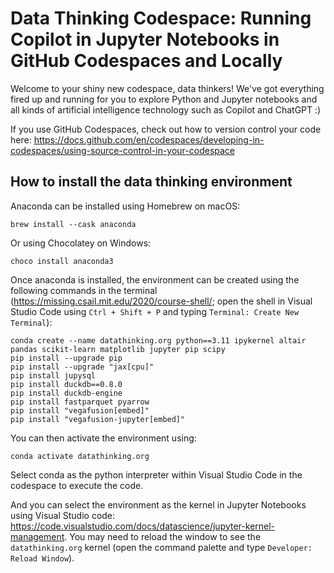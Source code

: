 # Data Thinking Codespace: Running Copilot in Jupyter Notebooks in GitHub Codespaces and Locally

Welcome to your shiny new codespace, data thinkers! We've got everything fired up and running for you to explore Python and Jupyter notebooks and all kinds of artificial intelligence technology such as Copilot and ChatGPT :)

If you use GitHub Codespaces, check out how to version control your code here: https://docs.github.com/en/codespaces/developing-in-codespaces/using-source-control-in-your-codespace

## How to install the data thinking environment

Anaconda can be installed using Homebrew on macOS:

```
brew install --cask anaconda
```

Or using Chocolatey on Windows:

```
choco install anaconda3
```

Once anaconda is installed, the environment can be created using the following commands in the terminal (https://missing.csail.mit.edu/2020/course-shell/; open the shell in Visual Studio Code using `Ctrl + Shift + P` and typing `Terminal: Create New Terminal`):

```
conda create --name datathinking.org python==3.11 ipykernel altair pandas scikit-learn matplotlib jupyter pip scipy
pip install --upgrade pip
pip install --upgrade "jax[cpu]"
pip install jupysql
pip install duckdb==0.8.0
pip install duckdb-engine
pip install fastparquet pyarrow
pip install "vegafusion[embed]"
pip install "vegafusion-jupyter[embed]"
```

You can then activate the environment using:

```
conda activate datathinking.org
```

Select conda as the python interpreter within Visual Studio Code in the codespace to execute the code.

And you can select the environment as the kernel in Jupyter Notebooks using Visual Studio code: https://code.visualstudio.com/docs/datascience/jupyter-kernel-management. You may need to reload the window to see the `datathinking.org` kernel (open the command palette and type `Developer: Reload Window`).


